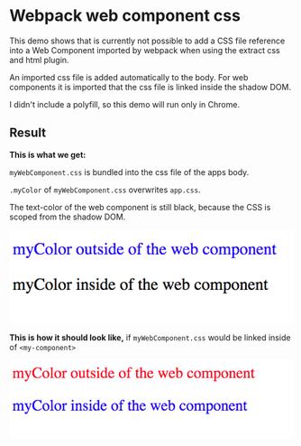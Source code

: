 # Webpack web component css

This demo shows that is currently not possible to add a CSS file reference into
a Web Component imported by webpack when using the extract css and html plugin.

An imported css file is added automatically to the body.
For web components it is imported that the css file is linked inside the shadow DOM.

I didn't include a polyfill, so this demo will run only in Chrome.

## Result

**This is what we get:**

`myWebComponent.css` is bundled into the css file of the apps body.

`.myColor` of `myWebComponent.css` overwrites `app.css`.

The text-color of the web component is still black, because the CSS is scoped from the shadow DOM.

![](./doc/current_result.png)

**This is how it should look like,** if `myWebComponent.css` would be linked inside of `<my-component>`

![](./doc/expected_result.png)

